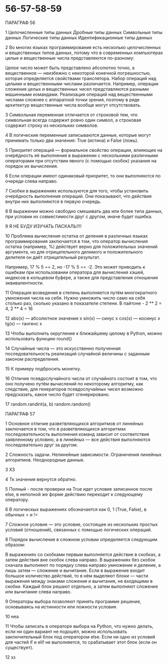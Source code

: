 # 56-57-58-59

ПАРАГРАФ 56

1 Целочисленные типы данных
Дробные типы данных 
Символьные типы данных 
Логические типы данных 
Идентификационные типы данных

2 Во многих языках программирования есть несколько целочисленных и вещественных типов данных, потому что в современных компьютерах целые и вещественные числа представляются по-разному:

Целое число может быть представлено абсолютно точно, а вещественное — неизбежно с некоторой конечной погрешностью, которая определяется свойствами транслятора. 
Набор операций над целыми и вещественными числами различается. Например, операции сложения целых и вещественных чисел представляются разными машинными командами. 
Реализация операций над вещественными числами сложнее с аппаратной точки зрения, поэтому в ряде архитектур вещественные числа вообще могут отсутствовать.

3 Символьная переменная отличается от строковой тем, что символьная всегда содержит ровно один символ, а строковая содержит строку из нескольких символов. 

4 В логические переменные записываются данные, которые могут принимать только два значения: True (истина) и False (ложь).

5 Приоритет операций — формальное свойство операции, влияющее на очерёдность её выполнения в выражении с несколькими различными операторами при отсутствии явного (с помощью скобок) указания на порядок их вычисления. 

6 Если операции имеют одинаковый приоритет, то они выполняются по очереди слева направо.

7 Скобки в выражениях используются для того, чтобы установить очерёдность выполнения операций. Они показывают, что действия внутри них выполняются в первую очередь.

8 В выражении можно свободно смешивать два или более типа данных, при условии их совместимости друг с другом, иначе будет ошибка.

9 Я НЕ БУДУ ИЗУЧАТЬ ПАСКАЛЬ!!!!

10 Проблема вычисления остатка от деления в различных языках программирования заключается в том, что оператор вычисления остатка (например, %) действует верно для положительных значений аргумента, но для отрицательного делимого и положительного делителя он даёт отрицательный результат. 

Например, 17 % 5 == 2, но -17 % 5 == -2. Это может приводить к ошибкам при использовании оператора для вычисления хэшей, индексов в кольцевом буфере, а также для представления отношения эквивалентности.

11 Операция возведения в степень выполняется путём многократного умножения числа на себя. Нужно умножить число само на себя столько раз, сколько указано в показателе степени. В пайтоне - 2 ** 2 = 4,  2 ** 4 = 16

12 abs(x) — абсолютное значение x
sin(x) — синус x
cos(x) — косинус x
tg(x) — тангенс x

13 Чтобы выполнить округление к ближайшему целому в Python, можно использовать функцию round()

14 Случайные числа — это искусственно полученная последовательность реализаций случайной величины с заданным законом распределения.

15 К примеру подбросить монетку.

16 Отличие псевдослучайного числа от случайного состоит в том, что оно получено путём вычислений по некоторому алгоритму, как следствие, для генераторов псевдослучайных чисел возможно предсказать, какое число будет сгенерировано.

17 random.randint(a, b)  random.random()



ПАРАГРАФ 57


1 Основное отличие разветвляющихся алгоритмов от линейных заключается в том, что в разветвляющихся алгоритмах последовательность выполнения команд зависит от соответствия заявленному условию, а в линейных — все действия выполняются последовательно друг за другом.

2 Сложность задачи.
Нелинейные зависимости.
Ограничения линейных алгоритмов.
Неоднородные данные.

3 ХЗ

4 Тк значения вернутся обратно.

5 Полный - после проверки на True идет условие записанное после else, в неполной же форме действию переходит к следующему оператору.

6 В логическых выражениях обозначается как 0, 1 (True, False), в обычных = и !=
 
7 Сложное условие — это условие, состоящее из нескольких простых условий (отношений), связанных с помощью логических операций.
 
8 Порядок вычисления в сложном условии определяется следующим образом:

В выражениях со скобками первым выполняется действие в скобках, а затем действия вне скобок слева направо. 
В выражениях без скобок сначала выполняют по порядку слева направо умножение и деление, а лишь затем — сложение и вычитание. 
Если в выражение входит большое количество действий, то в нём выделяют блоки — части выражения между знаками сложения и вычитания, не входящими в скобки. Каждый блок решают отдельно, а затем выполняют сложение или вычитание слева направо. 

9 Операторы выбора позволяют принять программе решение, основываясь на истинности или ложности условия. 
 
10 неа 
  
11 Чтобы записать в операторе выбора на Python, что нужно делать, если ни один вариант не подошёл, можно использовать заключительный блок под оператором else. Если ни одно из условий для частей if и elif не выполняется, то срабатывает этот блок (если он существует). 
 
12 хз
